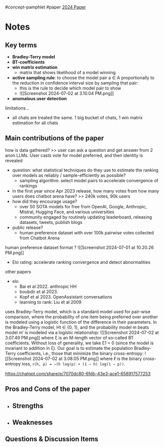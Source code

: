 #concept-pamphlet #paper [2024 Paper](https://arxiv.org/pdf/2403.04132) 

# Notes
## Key terms
- **Bradley-Terry model**
- **BT-coefficients**
- **win matrix estimation**
	- matrix that shows likelihood of a model winning
- **active sampling rule**: to choose the model pair a ∈ A proportionally to the reduction in confidence interval size by sampling that pair:
	- this is the rule to decide which model pair to show
	- ![[Screenshot 2024-07-02 at 3.10.04 PM.png]]
- **anomalous user detection**


limitations...
- all chats are treated the same. 1 big bucket of chats, 1 win matrix estimation for all chats

## Main contributions of the paper

how is data gathered? >> user can ask a question and get answer from 2 anon LLMs. User casts vote for model preferred, and then identity is revealed

- question: what statistical techniques do they use to estimate the ranking over models as reliably / sample-efficiently as possible? 
	- sampling algorithm: select model pairs to accelerate convergence of rankings
- in the first year since Apr 2023 release, how many votes from how many users does chatbot arena  have? >> 240k votes, 90k users
- how did they encourage usage? 
	- over 50 SOTA models for free from OpenAI, Google, Anthropic, Mistral, Hugging Face, and various universities
	- community engaged by routinely updating leaderboard, releasing datasets, tweets, publish blogs
- public release?
	- human preference dataset with over 100k pairwise votes collected from Chatbot Arena

human preference dataset format
?
![[Screenshot 2024-07-01 at 10.20.26 PM.png]]

- Elo rating: accelerate ranking convergence and detect abnormalities

other papers
- elo
	- Bai et al 2022. anthropic HH
	- boubdir et al 2023. 
	- Kopf et al 2023. OpenAssistant conversations 
	- learning to rank: Liu et al 2009

uses Bradley-Terry model, which is a standard model used for pair-wise comparison, where the probability of one item being preferred over another is modeled using a logistic function of the difference in their parameters.
In the Bradley-Terry model, Ht ∈ {0, 1}, and the probability model m beats model m′ is modeled via a logistic relationship:
![[Screenshot 2024-07-02 at 3.07.49 PM.png]]
where ξ is an M-length vector of so-called BT coefficients. Without loss of generality, we take ξ1 = 0 (since the model is invariant to addition in ξ). Our goal is to estimate the population Bradley-Terry coefficients, i.e., those that minimize the binary cross-entropy:
![[Screenshot 2024-07-02 at 3.08.05 PM.png]]
where ℓ is the binary cross-entropy loss, `ℓ(h, p) = −(h log(p) + (1 − h) log(1 − p))`.


https://chatgpt.com/share/e/7070dc80-6fdb-43e3-ace1-658917577253
## Pros and Cons of the paper
- Strengths
	- 
- Weaknesses
	- 

## Questions & Discussion Items 



